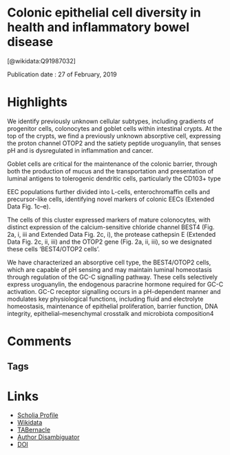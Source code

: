
Colonic epithelial cell diversity in health and inflammatory bowel disease
==========================================================================
  
  [@wikidata:Q91987032]  
  
Publication date : 27 of February, 2019  

# Highlights

We identify previously unknown cellular subtypes, including gradients of progenitor cells, colonocytes and goblet cells within intestinal crypts. At the top of the crypts, we
find a previously unknown absorptive cell, expressing the proton channel OTOP2 and the satiety peptide uroguanylin,
that senses pH and is dysregulated in inflammation and cancer. 


Goblet cells are critical for the maintenance of the colonic barrier,
through both the production of mucus and the transportation and
presentation of luminal antigens to tolerogenic dendritic cells, particularly the CD103+ type

EEC populations further divided into L-cells, enterochromaffin cells
and precursor-like cells, identifying novel markers of colonic EECs
(Extended Data Fig. 1c–e).

 The cells of this cluster expressed markers of mature colonocytes, with distinct expression of the calcium-sensitive chloride channel BEST4 (Fig. 2a, i, iii
and Extended Data Fig. 2c, i), the protease cathepsin E (Extended Data
Fig. 2c, ii, iii) and the OTOP2 gene (Fig. 2a, ii, iii), so we designated these
cells ‘BEST4/OTOP2 cells’.

We have characterized an absorptive cell type, the BEST4/OTOP2
cells, which are capable of pH sensing and may maintain luminal homeostasis through regulation of the GC-C signalling pathway. These cells
selectively express uroguanylin, the endogenous paracrine hormone
required for GC-C activation. GC-C receptor signalling occurs in a
pH-dependent manner and modulates key physiological functions,
including fluid and electrolyte homeostasis, maintenance of epithelial
proliferation, barrier function, DNA integrity, epithelial–mesenchymal
crosstalk and microbiota composition4


# Comments

## Tags

# Links
  
 * [Scholia Profile](https://scholia.toolforge.org/work/Q91987032)  
 * [Wikidata](https://www.wikidata.org/wiki/Q91987032)  
 * [TABernacle](https://tabernacle.toolforge.org/?#/tab/manual/Q91987032/P921%3BP4510)  
 * [Author Disambiguator](https://author-disambiguator.toolforge.org/work_item_oauth.php?id=Q91987032&batch_id=&match=1&author_list_id=&doit=Get+author+links+for+work)  
 * [DOI](https://doi.org/10.1038/S41586-019-0992-Y)  
